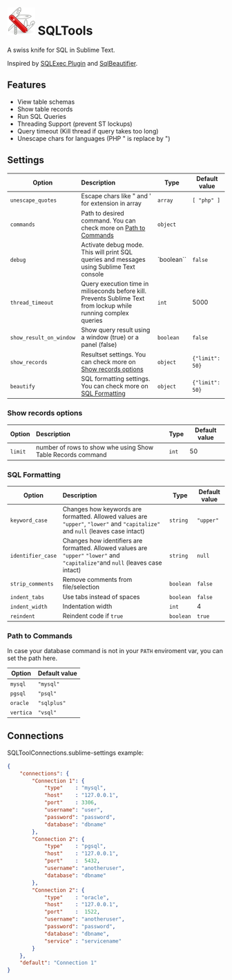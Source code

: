 ![SQLTools](/icon.png?raw=true) SQLTools
===============

A swiss knife for SQL in Sublime Text.

Inspired by [SQLExec Plugin](http://lubriciousdevelopers.github.io/projects/sublime-sql-exec/) and [SqlBeautifier](https://github.com/zsong/SqlBeautifier).

## Features
* View table schemas
* Show table records
* Run SQL Queries
* Threading Support (prevent ST lockups)
* Query timeout (Kill thread if query takes too long)
* Unescape chars for languages (PHP \" is replace by ")

## Settings

| Option | Description | Type | Default value |
| --- | :--- | --- | --- |
| `unescape_quotes`| Escape chars like \" and \' for extension in array | `array` |`[ "php" ]` |
| `commands` | Path to desired command. You can check more on [Path to Commands](#path-to-commands) | `object` |  |
| `debug` | Activate debug mode. This will print SQL queries and messages using Sublime Text console | `boolean``|`false` |
| `thread_timeout` | Query execution time in miliseconds before kill. Prevents Sublime Text from lockup while running complex queries | `int` | 5000 |
| `show_result_on_window` | Show query result using a window (true) or a panel (false) | `boolean` | `false` |
| `show_records` | Resultset settings. You can check more on [Show records options](#show-records-options) | `object` | `{"limit": 50}` |
| `beautify` | SQL formatting settings. You can check more on [SQL Formatting](#sql-formatting) | `object` | `{"limit": 50}` |

### <a id="show-records-options"></a>Show records options

| Option | Description | Type | Default value |
| --- | :--- | --- | --- |
| `limit`| number of rows to show whe using Show Table Records command | `int` | 50 |


### <a id="sql-formatting"></a>SQL Formatting

| Option | Description | Type | Default value |
| --- | :--- | --- | --- |
| `keyword_case` | Changes how keywords are formatted. Allowed values are `"upper"`, `"lower"` and `"capitalize"` and `null` (leaves case intact) | `string` | `"upper"` |
| `identifier_case` | Changes how identifiers are formatted. Allowed values are `"upper"` `"lower"` and `"capitalize"`and `null` (leaves case intact) | `string` | `null` |
| `strip_comments` | Remove comments from file/selection | `boolean` | `false` |
| `indent_tabs` | Use tabs instead of spaces | `boolean` | `false` |
| `indent_width` | Indentation width | `int` | 4 |
| `reindent` | Reindent code if `true` | `boolean` | `true` |

### <a id="path-to-commands"></a>Path to Commands

In case your database command is not in your `PATH` enviroment var, you can set the path here.

| Option | Default value |
| --- | --- |
| `mysql`|  `"mysql"` |
| `pgsql` | `"psql"` |
| `oracle` | `"sqlplus"` |
| `vertica` | `"vsql"` |

## Connections

SQLToolConnections.sublime-settings example:

```json
{
    "connections": {
        "Connection 1": {
            "type"    : "mysql",
            "host"    : "127.0.0.1",
            "port"    : 3306,
            "username": "user",
            "password": "password",
            "database": "dbname"
        },
        "Connection 2": {
            "type"    : "pgsql",
            "host"    : "127.0.0.1",
            "port"    :  5432,
            "username": "anotheruser",
            "database": "dbname"
        },
        "Connection 2": {
            "type"    : "oracle",
            "host"    : "127.0.0.1",
            "port"    :  1522,
            "username": "anotheruser",
            "password": "password",
            "database": "dbname",
            "service" : "servicename"
        }
    },
    "default": "Connection 1"
}
```
